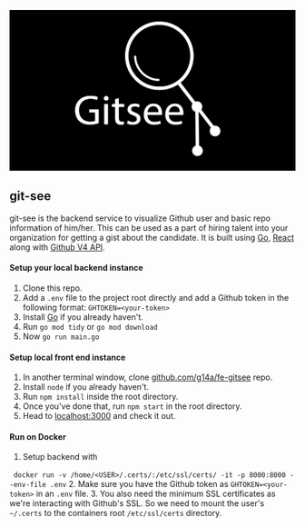 ![](./static/gitsee.png)

## git-see

git-see is the backend service to visualize Github user and basic
repo information of him/her. This can be used as a part of hiring 
talent into your organization for getting a gist about the candidate.
It is built using [Go](golang.org), [React](https://reactjs.org/) along with [Github V4 API](https://developer.github.com/v4/).
#### Setup your local backend instance
1. Clone this repo.
2. Add a ```.env``` file to the project root directly and add a Github token in the
following  format:
    ```GHTOKEN=<your-token>```
3. Install [Go](golang.org) if you already haven't.
3. Run ```go mod tidy``` or ```go mod download```
4. Now ```go run main.go```

#### Setup local front end instance
1. In another terminal window, clone [github.com/g14a/fe-gitsee](github.com/g14a/fe-gitsee) repo.
2. Install ```node``` if you already haven't.
3. Run ```npm install``` inside the root directory.
4. Once you've done that, run ```npm start``` in the root directory.
5. Head to [localhost:3000](localhost:3000) and check it out.

#### Run on Docker
1. Setup backend with
 
``` docker run -v /home/<USER>/.certs/:/etc/ssl/certs/ -it -p 8000:8000 --env-file .env```
2. Make sure you have the Github token as  ```GHTOKEN=<your-token>``` in an ```.env``` file.
3. You also need the minimum SSL certificates as we're interacting with Github's SSL. So we need to mount
the user's ```~/.certs``` to the containers root ```/etc/ssl/certs``` directory.
